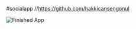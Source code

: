 #socialapp
//https://github.com/hakkicansengonul

 ![Finished App](https://github.com/hakkicansengonul/images/blob/master/socialapp.gif)

